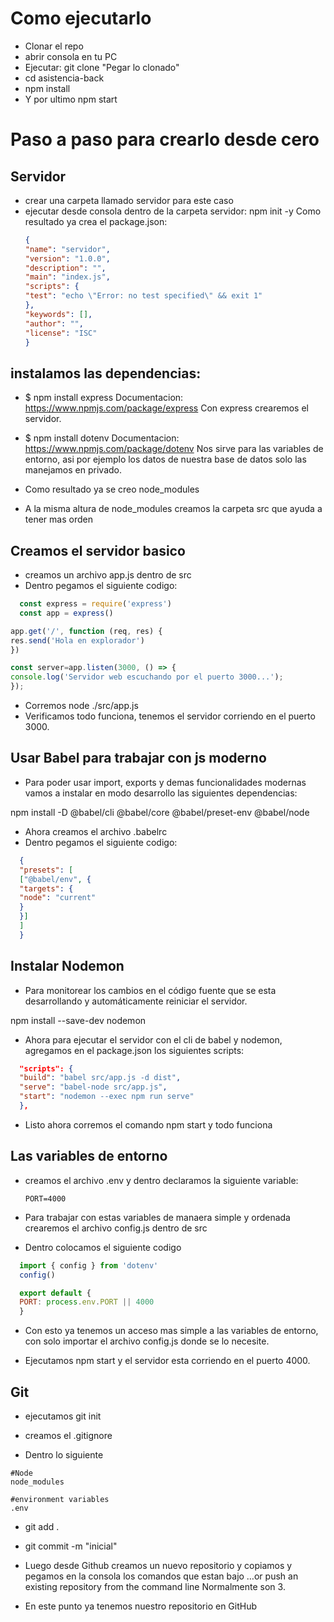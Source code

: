 # Como ejecutarlo

- Clonar el repo
- abrir consola en tu PC
- Ejecutar: git clone "Pegar lo clonado"
- cd asistencia-back
- npm install
- Y por ultimo npm start

# Paso a paso para crearlo desde cero

## Servidor

- crear una carpeta llamado servidor para este caso
- ejecutar desde consola dentro de la carpeta servidor: npm init -y
  Como resultado ya crea el package.json:
  ```json
  {
  "name": "servidor",
  "version": "1.0.0",
  "description": "",
  "main": "index.js",
  "scripts": {
  "test": "echo \"Error: no test specified\" && exit 1"
  },
  "keywords": [],
  "author": "",
  "license": "ISC"
  }
  ```

## instalamos las dependencias:

- $ npm install express
  Documentacion: https://www.npmjs.com/package/express
  Con express crearemos el servidor.

- $ npm install dotenv
  Documentacion: https://www.npmjs.com/package/dotenv
  Nos sirve para las variables de entorno, asi por ejemplo los datos de nuestra base de datos solo las manejamos en privado.

- Como resultado ya se creo node_modules
- A la misma altura de node_modules creamos la carpeta src que ayuda a tener mas orden

## Creamos el servidor basico

- creamos un archivo app.js dentro de src
- Dentro pegamos el siguiente codigo:
```js
  const express = require('express')
  const app = express()

app.get('/', function (req, res) {
res.send('Hola en explorador')
})

const server=app.listen(3000, () => {
console.log('Servidor web escuchando por el puerto 3000...');
});
```

- Corremos node ./src/app.js
- Verificamos todo funciona, tenemos el servidor corriendo en el puerto 3000.

## Usar Babel para trabajar con js moderno

- Para poder usar import, exports y demas funcionalidades modernas vamos a instalar en modo desarrollo las siguientes dependencias:

npm install -D @babel/cli @babel/core @babel/preset-env @babel/node

- Ahora creamos el archivo .babelrc
- Dentro pegamos el siguiente codigo:
```json
  {
  "presets": [
  ["@babel/env", {
  "targets": {
  "node": "current"
  }
  }]
  ]
  }
  ```

## Instalar Nodemon

- Para monitorear los cambios en el código fuente que se esta desarrollando y automáticamente reiniciar el servidor.

npm install --save-dev nodemon

- Ahora para ejecutar el servidor con el cli de babel y nodemon, agregamos en el package.json los siguientes scripts:
```json
  "scripts": {
  "build": "babel src/app.js -d dist",
  "serve": "babel-node src/app.js",
  "start": "nodemon --exec npm run serve"
  },
```
- Listo ahora corremos el comando npm start y todo funciona

## Las variables de entorno

- creamos el archivo .env
  y dentro declaramos la siguiente variable:
  ```
  PORT=4000
  ```

- Para trabajar con estas variables de manaera simple y ordenada crearemos el archivo config.js dentro de src

- Dentro colocamos el siguiente codigo
```js
  import { config } from 'dotenv'
  config()

  export default {
  PORT: process.env.PORT || 4000
  }
```


- Con esto ya tenemos un acceso mas simple a las variables de entorno, con solo importar el archivo config.js donde se lo necesite.

- Ejecutamos npm start y el servidor esta corriendo en el puerto 4000.

## Git

- ejecutamos git init

- creamos el .gitignore
- Dentro lo siguiente
```.gitignore
#Node
node_modules

#environment variables
.env
```
- git add .
- git commit -m "inicial"

- Luego desde Github creamos un nuevo repositorio
  y copiamos y pegamos en la consola los comandos que estan bajo
  …or push an existing repository from the command line
  Normalmente son 3.

- En este punto ya tenemos nuestro repositorio en GitHub
